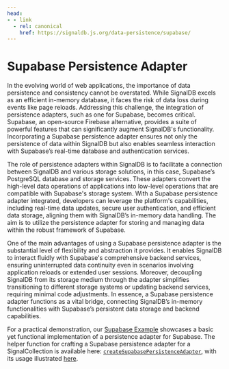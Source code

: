 ```yaml
---
head:
- - link
  - rel: canonical
    href: https://signaldb.js.org/data-persistence/supabase/
---
```

# Supabase Persistence Adapter

In the evolving world of web applications, the importance of data persistence and consistency cannot be overstated. While SignalDB excels as an efficient in-memory database, it faces the risk of data loss during events like page reloads. Addressing this challenge, the integration of persistence adapters, such as one for Supabase, becomes critical. Supabase, an open-source Firebase alternative, provides a suite of powerful features that can significantly augment SignalDB's functionality. Incorporating a Supabase persistence adapter ensures not only the persistence of data within SignalDB but also enables seamless interaction with Supabase’s real-time database and authentication services.

The role of persistence adapters within SignalDB is to facilitate a connection between SignalDB and various storage solutions, in this case, Supabase’s PostgreSQL database and storage services. These adapters convert the high-level data operations of applications into low-level operations that are compatible with Supabase's storage system. With a Supabase persistence adapter integrated, developers can leverage the platform's capabilities, including real-time data updates, secure user authentication, and efficient data storage, aligning them with SignalDB’s in-memory data handling. The aim is to utilize the persistence adapter for storing and managing data within the robust framework of Supabase.

One of the main advantages of using a Supabase persistence adapter is the substantial level of flexibility and abstraction it provides. It enables SignalDB to interact fluidly with Supabase's comprehensive backend services, ensuring uninterrupted data continuity even in scenarios involving application reloads or extended user sessions. Moreover, decoupling SignalDB from its storage medium through the adapter simplifies transitioning to different storage systems or updating backend services, requiring minimal code adjustments. In essence, a Supabase persistence adapter functions as a vital bridge, connecting SignalDB’s in-memory functionalities with Supabase’s persistent data storage and backend capabilities.

For a practical demonstration, our [Supabase Example](https://github.com/maxnowack/signaldb/tree/main/examples/supabase) showcases a basic yet functional implementation of a persistence adapter for Supabase. The helper function for crafting a Supabase persistence adapter for a SignalCollection is available here: [`createSupabasePersistenceAdapter`](https://github.com/maxnowack/signaldb/blob/main/examples/supabase/src/utils/createSupabasePersistenceAdapter.ts), with its usage illustrated [here](https://github.com/maxnowack/signaldb/blob/main/examples/supabase/src/system/setupCollection/persistence.ts).
